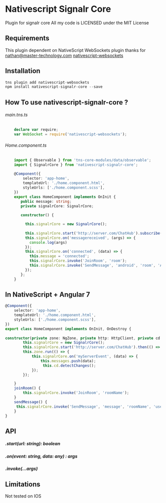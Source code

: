 # Nativescript Signalr Core

Plugin for signalr core
All my code is LICENSED under the MIT License

## Requirements

This plugin dependent on NativeScript WebSockets plugin
thanks for nathan@master-technology.com
[nativescript-websockets](https://www.npmjs.com/package/nativescript-websockets)
## Installation


```javascript
tns plugin add nativescript-websockets
npm install nativescript-signalr-core --save
```


## How To use nativescript-signalr-core ?
###### main.tns.ts
```TypeScript
    declare var require;
    var WebSocket = require('nativescript-websockets');
````
###### Home.component.ts
```TypeScript
    import { Observable } from 'tns-core-modules/data/observable';
    import { SignalrCore } from 'nativescript-signalr-core';
   
    @Component({
        selector: 'app-home',
        templateUrl: './home.component.html',
        styleUrls: ['./home.component.scss'],
    })
    export class HomeComponent implements OnInit {
       public message: string;
       private signalrCore: SignalrCore;
     
       constructor() {

         this.signalrCore = new SignalrCore();
     
         this.signalrCore.start('http://server.com/ChatHub').subscribe((res) => {});
         this.signalrCore.on('messagereceived', (args) => {
           console.log(args)
         });
         this.signalrCore.on('connected', (data) => {
           this.message = 'connected';
           this.signalrCore.invoke('JoinRoom', 'room');
           this.signalrCore.invoke('SendMessage', 'android', 'room', 'Android');
         });
       };
    }
```
    
    
## In NativeScript + Angular 7    
```TypeScript
@Component({
    selector: 'app-home',
    templateUrl: './home.component.html',
    styleUrls: ['./home.component.scss'],
})
export class HomeComponent implements OnInit, OnDestroy {
    
constructor(private zone: NgZone, private http: HttpClient, private cd: ChangeDetectorRef) {
        this.signalrCore = new SignalrCore();
        this.signalrCore.start('http://server.com/ChatHub').then(() => {})
        this.zone.run(() => {
            this.signalrCore.on('myServerEvent', (data) => {
                this.messages.push(data);
                 this.cd.detectChanges();
            });
        });

    }
    joinRoom() {
        this.signalrCore.invoke('JoinRoom', 'roomName');
    }
    sendMessage() {
     this.signalrCore.invoke('SendMessage', 'message', 'roomName', 'user');
    }
}
```

## API
##### .start(url: string): boolean
##### .on(event: string, data: any) : args
##### .invoke(...args)

## Limitations

Not tested on IOS




